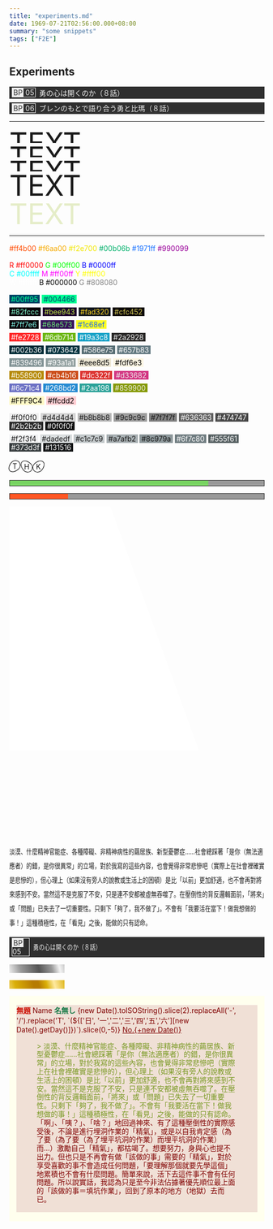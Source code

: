 ```yaml
---
title: "experiments.md"
date: 1969-07-21T02:56:00.000+08:00
summary: "some snippets"
tags: ["F2E"]
---
```


## Experiments

<div style="padding: .125em; display: flex; align-items: center; color: #efefef; background-color: #2f2f2f;">
  <div style="margin-left: .25em; margin-right: .5em; display: inline-block; border: 1px solid #efefef;">
    <span style="display: inline-block; padding: 0 .125em; color: #2f2f2f; background-color: #efefef;">BP</span>
    <span style="display: inline-block; padding-right: .125em;">05</span>
  </div>
  <span>勇の心は開くのか（８話）</span>
</div>
<div style="padding: .125em; margin-top: .5em; display: flex; align-items: center; color: #efefef; background-color: #2f2f2f; text-wrap: nowrap; overflow: hidden;">
  <div style="margin-left: .25em; margin-right: .5em; display: inline-block; border: 1px solid #efefef;">
    <span style="display: inline-block; padding: 0 .125em; color: #2f2f2f; background-color: #efefef;">BP</span>
    <span style="display: inline-block; padding-right: .125em;">06</span>
  </div>
  <span>ブレンのもとで語り合う勇と比瑪（８話）</span>
</div>

---

<div style="font-size: 4em; height: .5em; line-height: 1em; overflow: hidden; color: var(--subtitle-color);">TEXT</div>
<div style="font-size: 4em; height: .5em; line-height: 1em; overflow: hidden; color: var(--subtext-color);">TEXT</div>
<div style="font-size: 4em; height: .5em; line-height: 1em; overflow: hidden; color: var(--title-color);">TEXT</div>
<div style="font-size: 4em; line-height: 1em;">TEXT</div>
<div style="font-size: 4em; line-height: 1em; color: #e5edc8;
  text-shadow: -1px 1px 0 var(--subtitle-color), 1px 1px 0 var(--subtitle-color), 1px -1px 0 var(--subtitle-color), -1px -1px 0 var(--subtitle-color);">
  TEXT
</div>

---

<div style="margin-top: 16px;">
  <span style="color: #ff4b00;">#ff4b00</span>
  <span style="color: #f6aa00;">#f6aa00</span>
  <span style="color: #f2e700;">#f2e700</span>
  <span style="color: #00b06b;">#00b06b</span>
  <span style="color: #1971ff;">#1971ff</span>
  <span style="color: #990099;">#990099</span>
</div>

<div style="margin-top: 16px;">
  <div>
    <span style="color: #ff0000;">R #ff0000</span>
    <span style="color: #00ff00;">G #00ff00</span>
    <span style="color: #0000ff;">B #0000ff</span>
  </div>
  <div>
    <span style="color: #00ffff;">C #00ffff</span>
    <span style="color: #ff00ff;">M #ff00ff</span>
    <span style="color: #ffff00;">Y #ffff00</span>
  </div>
  <div>
    <span style="color: #ffffff;">W #ffffff</span>
    <span style="color: #000000;">B #000000</span>
    <span style="color: #808080;">G #808080</span>
  </div>
</div>

<div style="margin-top: 16px; margin-bottom: 16px;">
  <div>
    <span style="padding: 0 .25em; color: #00ff95; background: #004466;">#00ff95</span>
    <span style="padding: 0 .25em; color: #004466; background: #00ff95;">#004466</span>
  </div>
  <div style="margin-top: 8px;">
    <span style="padding: 0 .25em; color: #82fccc; background: #0c030a;">#82fccc</span>
    <span style="padding: 0 .25em; color: #bee943; background: #1d022d;">#bee943</span>
    <span style="padding: 0 .25em; color: #fad320; background: #131920;">#fad320</span>
    <span style="padding: 0 .25em; color: #cfc452; background: #0e0a0a;">#cfc452</span>
  </div>
  <div style="margin-top: 8px;">
    <span style="padding: 0 .25em; color: #7ff7e6; background: #0d0409;">#7ff7e6</span>
    <span style="padding: 0 .25em; color: #68e573; background: #371359;">#68e573</span>
    <span style="padding: 0 .25em; color: #1c68ef; background: #fdfd26;">#1c68ef</span>
  </div>
  <div style="margin-top: 8px;">
    <span style="padding: 0 .25em; background-color: #fe2728; color: white;">#fe2728</span>
    <span style="padding: 0 .25em; background-color: #6db714; color: white;">#6db714</span>
    <span style="padding: 0 .25em; background-color: #19a3c8; color: white;">#19a3c8</span>
    <span style="padding: 0 .25em; background-color: #2a2928; color: #eee;">#2a2928</span>
  </div>
  <!-- https://ethanschoonover.com/solarized/ -->
  <div style="margin-top: 8px;">
    <span style="padding: 0 .25em; background-color: #002b36; color: white;">#002b36</span>
    <span style="padding: 0 .25em; background-color: #073642; color: white;">#073642</span>
    <span style="padding: 0 .25em; background-color: #586e75; color: white;">#586e75</span>
    <span style="padding: 0 .25em; background-color: #657b83; color: white;">#657b83</span>
  </div>
  <div style="margin-top: 8px;">
    <span style="padding: 0 .25em; background-color: #839496; color: white;">#839496</span>
    <span style="padding: 0 .25em; background-color: #93a1a1; color: white;">#93a1a1</span>
    <span style="padding: 0 .25em; background-color: #eee8d5; color: black;">#eee8d5</span>
    <span style="padding: 0 .25em; background-color: #fdf6e3; color: black;">#fdf6e3</span>
  </div>
  <div style="margin-top: 8px;">
    <span style="padding: 0 .25em; background-color: #b58900; color: white;">#b58900</span>
    <span style="padding: 0 .25em; background-color: #cb4b16; color: white;">#cb4b16</span>
    <span style="padding: 0 .25em; background-color: #dc322f; color: white;">#dc322f</span>
    <span style="padding: 0 .25em; background-color: #d33682; color: #eee;">#d33682</span>
  </div>
  <div style="margin-top: 8px;">
    <span style="padding: 0 .25em; background-color: #6c71c4; color: white;">#6c71c4</span>
    <span style="padding: 0 .25em; background-color: #268bd2; color: white;">#268bd2</span>
    <span style="padding: 0 .25em; background-color: #2aa198; color: white;">#2aa198</span>
    <span style="padding: 0 .25em; background-color: #859900; color: #eee;">#859900</span>
  </div>
  <div style="margin-top: 8px;">
    <span style="padding: 0 .25em; background-color: #FFF9C4; color: black;">#FFF9C4</span>
    <span style="padding: 0 .25em; background-color: #ffcdd2; color: black;">#ffcdd2</span>
  </div>
</div>

<div style="margin-top: 16px; margin-bottom: 16px;">
  <div>
    <span style="padding: 0 .25em; background: #f0f0f0;">#f0f0f0</span>
    <span style="padding: 0 .25em; background: #d4d4d4;">#d4d4d4</span>
    <span style="padding: 0 .25em; background: #b8b8b8;">#b8b8b8</span>
    <span style="padding: 0 .25em; background: #9c9c9c;">#9c9c9c</span>
    <span style="padding: 0 .25em; background: #7f7f7f;">#7f7f7f</span>
    <span style="padding: 0 .25em; color: white; background: #636363;">#636363</span>
    <span style="padding: 0 .25em; color: white; background: #474747;">#474747</span>
    <span style="padding: 0 .25em; color: white; background: #2b2b2b;">#2b2b2b</span>
    <span style="padding: 0 .25em; color: white; background: #0f0f0f;">#0f0f0f</span>
  </div>
  <div style="margin-top: 8px;">
    <span style="padding: 0 .25em; background: #f2f3f4;">#f2f3f4</span>
    <span style="padding: 0 .25em; background: #dadedf;">#dadedf</span>
    <span style="padding: 0 .25em; background: #c1c7c9;">#c1c7c9</span>
    <span style="padding: 0 .25em; background: #a7afb2;">#a7afb2</span>
    <span style="padding: 0 .25em; background: #8c979a;">#8c979a</span>
    <span style="padding: 0 .25em; color: white; background: #6f7c80;">#6f7c80</span>
    <span style="padding: 0 .25em; color: white; background: #555f61;">#555f61</span>
    <span style="padding: 0 .25em; color: white; background: #373d3f;">#373d3f</span>
    <span style="padding: 0 .25em; color: white; background: #131516;">#131516</span>
  </div>
</div>

<!-- -135 -45 45 -->
<div style="display: flex;">
  <div style="display: grid; place-content: center; width: 18px; height: 24px; border:1px solid black; border-radius: 50% 50% 50% 50% / 60% 60% 40% 40%; transform: rotate(-135deg); background: white;"><span style="transform: rotate(135deg);">T</span></div>
  <div style="display: grid; place-content: center; margin-left: 4px; width: 18px; height: 24px; border:1px solid black; border-radius: 50% 50% 50% 50% / 60% 60% 40% 40%; transform: rotate(-45deg); background: white;"><span style="transform: rotate(45deg);">H</span></div>
  <div style="display: grid; place-content: center; margin-left: 4px; width: 18px; height: 24px; border:1px solid black; border-radius: 50% 50% 50% 50% / 60% 60% 40% 40%; transform: rotate(45deg); background: white;"><span style="transform: rotate(-45deg);">K</span></div>
</div>

<div style="margin-top: 1em; border: 1px solid #333; background: #999;">
  <div style="width: 78%; height: 10px; background: #78d461;"></div>
</div>

<div style="margin-top: 1em; margin-bottom: 1em; border: 1px solid #333; background: #999;">
  <div style="width: 23%; height: 10px; background: #ff5623;"></div>
</div>

<div style="position: relative; min-height: 480px; background: url('https://i.imgur.com/XHOlLwQ.png'); background-size: cover; background-repeat: no-repeat; overflow: hidden;">
  <div style="position: absolute; width: 100%; min-height: 150%; left: -40%; top: -7%; background: white; transform: rotate(-20deg);">
  </div>
</div>

<div class="hi"></div>

<div class="explosion"></div>

<p style="transform: scale(.8, 1); transform-origin: top left; width: 125%; line-height: 2;">
  淡漠、什麼精神官能症、各種障礙、非精神病性的繭居族、新型憂鬱症……社會總踩著「是你（無法適應者）的錯，是你很異常」的立場，對於我寫的這些內容，也會覺得非常悲慘吧（實際上在社會裡確實是悲慘的），但心理上（如果沒有旁人的說教或生活上的困頓）是比「以前」更加舒適，也不會再對將來感到不安。當然這不是克服了不安，只是連不安都被虛無吞噬了。在壓倒性的背反邏輯面前，「將來」或「問題」已失去了一切重要性。只剩下「夠了，我不做了」。不會有「我要活在當下！做我想做的事！」這種積極性，在「看見」之後，能做的只有認命。
</p>

<div style="padding: .125em; display: flex; align-items: center; color: #efefef; background-color: #2f2f2f;">
  <div style="margin-left: .25em; margin-right: .5em; display: inline-block; border: 1px solid #efefef;">
    <span style="display: inline-block; padding: 0 .125em; color: #2f2f2f; background-color: #efefef;">BP</span>
    <span style="display: inline-block; padding-right: .125em;">05</span>
  </div>
  <span style="transform: scale(.8, 1); transform-origin: top left; width: 125%; line-height: 2;">勇の心は開くのか（８話）</span>
</div>

<span class="sliver-glitter">███████████</span>

<span class="gold-glitter">███████████</span>

<div style="padding: 1em; max-width: 100%; background-color: #ffffee;">
<div style="margin: 4px auto; max-width: 576px;
  color: rgb(128,0,0); background-color: #f0e0d6;">
  <div>
    <span style="color: #cc1105; font-weight: bold;">無題</span>
    <span>Name</span>
    <span style="color: #117743; font-weight: bold;">名無し</span>
    <time>{new Date().toISOString().slice(2).replaceAll('-', '/').replace('T', `(${['日', '一','二','三','四','五','六'][new Date().getDay()]})`).slice(0,-5)}</time>
    <span style="text-decoration: underline;">No.{+new Date()}</span>
  </div>
  <div style="padding: 16px 40px; line-height: 1.2;">
    <div style="color: #789922;">
      > 淡漠、什麼精神官能症、各種障礙、非精神病性的繭居族、新型憂鬱症……社會總踩著「是你（無法適應者）的錯，是你很異常」的立場，對於我寫的這些內容，也會覺得非常悲慘吧（實際上在社會裡確實是悲慘的），但心理上（如果沒有旁人的說教或生活上的困頓）是比「以前」更加舒適，也不會再對將來感到不安。當然這不是克服了不安，只是連不安都被虛無吞噬了。在壓倒性的背反邏輯面前，「將來」或「問題」已失去了一切重要性。只剩下「夠了，我不做了」。不會有「我要活在當下！做我想做的事！」這種積極性，在「看見」之後，能做的只有認命。
    </div>
    「啊」、「咦？」、「啥？」地回過神來、有了這種壓倒性的實際感受後，不論是進行埋洞作業的「精氣」，或是以自我肯定感（為了要（為了要（為了埋平坑洞的作業）而埋平坑洞的作業）而…）激勵自己「精氣」，都枯竭了。想要努力，身與心也提不出力。但也只是不再會有做「該做的事」需要的「精氣」，對於享受喜歡的事不會造成任何問題，「要理解那個就要先學這個」地累積也不會有什麼問題。簡單來說，活下去這件事不會有任何問題。所以說實話，我認為只是至今非法佔據著優先順位最上面的「該做的事＝填坑作業」，回到了原本的地方（地獄）去而已。
  </div>
</div>
</div>

<!-- <div style="padding: 10px 0; background: #000;">
  <span style="padding-left: 10px; border-left: 35px solid #d6000f; color: white;">TITLE HERE</span>
</div> -->

<style scoped>
  .hi {
    width: 50px;
    height: 72px;
    background-image: url("http://s.cdpn.io/79/sprite-steps.png");
    
    animation: play .8s steps(10) infinite;
  }
  @keyframes play {
    from { background-position: 0px; }
    to { background-position: -500px; }
  }

  .explosion {
    width: 100px;
    height: 100px;
    background:url('http://hasgraphics.com/wp-content/uploads/2010/08/spritesheet1.png') no-repeat;

    animation: exp-x 500ms infinite steps(9), exp-y 4.5s infinite steps(9);
  }
  @keyframes exp-x {
    from {
      background-position-x: 0;
    }
    to {
      background-position-x: -900px;
    }
  }
  @keyframes exp-y {
    from {
      background-position-y: 0;
    }
    to {
      background-position-y: -900px;
    }
  }

  /* ---------- */

  .sliver-glitter {
    background-image: repeating-linear-gradient(75deg, #555555 0, #999999 25px, #f3f3f3 40px, #999999 65px, #555555 100px);
  }
  .gold-glitter {
    background-image: repeating-linear-gradient(75deg, #b67b03 0, #daaf08 15px, #fee9a0 30px, #daaf08 55px, #b67b03 90px, #b67b03 100px);
  }
  .sliver-glitter,
  .gold-glitter {
    background-size: 300vw 100px;
    color: transparent;
    animation: glitter 1.5s linear infinite;
  }
  @keyframes glitter {
    0% {
      background-position-x: 150vw;
      background-position-y: 50px;
    }
    100% {
      background-position-x: calc(150vw - 96.5926px);
      background-position-y: calc(50px + 25.8819px);
    }
  }

</style>

